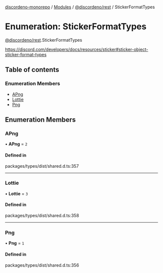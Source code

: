 [discordeno-monorepo](../README.md) / [Modules](../modules.md) / [@discordeno/rest](../modules/discordeno_rest.md) / StickerFormatTypes

# Enumeration: StickerFormatTypes

[@discordeno/rest](../modules/discordeno_rest.md).StickerFormatTypes

https://discord.com/developers/docs/resources/sticker#sticker-object-sticker-format-types

## Table of contents

### Enumeration Members

- [APng](discordeno_rest.StickerFormatTypes.md#apng)
- [Lottie](discordeno_rest.StickerFormatTypes.md#lottie)
- [Png](discordeno_rest.StickerFormatTypes.md#png)

## Enumeration Members

### APng

• **APng** = `2`

#### Defined in

packages/types/dist/shared.d.ts:357

---

### Lottie

• **Lottie** = `3`

#### Defined in

packages/types/dist/shared.d.ts:358

---

### Png

• **Png** = `1`

#### Defined in

packages/types/dist/shared.d.ts:356
